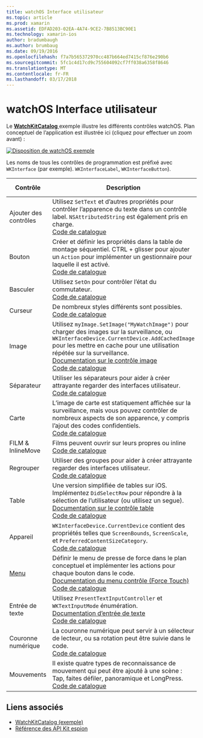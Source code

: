 ```yaml
---
title: watchOS Interface utilisateur
ms.topic: article
ms.prod: xamarin
ms.assetid: EDFAD203-02EA-4A74-9CE2-7B8513BC90E1
ms.technology: xamarin-ios
author: bradumbaugh
ms.author: brumbaug
ms.date: 09/19/2016
ms.openlocfilehash: f7a7b565372970cc487b664ed7415cf876e290b6
ms.sourcegitcommit: 5fc1c4d17cd9c755604092cf7ff038a6358f8646
ms.translationtype: MT
ms.contentlocale: fr-FR
ms.lasthandoff: 03/17/2018
---
```

# <a name="watchos-user-interface"></a>watchOS Interface utilisateur

Le [ **WatchKitCatalog** ](https://github.com/xamarin/monotouch-samples/tree/master/watchOS/WatchKitCatalog) exemple illustre les différents contrôles watchOS. Plan conceptuel de l’application est illustrée ici (cliquez pour effectuer un zoom avant) :

[![](images/storyboard-sml.png "Disposition de watchOS exemple")](images/storyboard.png#lightbox)

Les noms de tous les contrôles de programmation est préfixé avec `WKInterface` (par exemple). `WKInterfaceLabel`, `WKInterfaceButton`).

|Contrôle|Description|Capture d'écran|
|---|---|---|
|Ajouter des contrôles|Utilisez `SetText` et d’autres propriétés pour contrôler l’apparence du texte dans un contrôle label. `NSAttributedString` est également pris en charge.<br />[Code de catalogue](https://github.com/xamarin/ios-samples/blob/master/watchOS/WatchKitCatalog/WatchKit3Extension/LabelDetailController.cs)|![](Images/label.png)|
|Bouton|Créer et définir les propriétés dans la table de montage séquentiel. CTRL + glisser pour ajouter un `Action` pour implémenter un gestionnaire pour laquelle il est activé.<br />[Code de catalogue](https://github.com/xamarin/ios-samples/blob/master/watchOS/WatchKitCatalog/WatchKit3Extension/ButtonDetailController.cs)|![](Images/button.png)|
|Basculer|Utilisez `SetOn` pour contrôler l’état du commutateur.<br />[Code de catalogue](https://github.com/xamarin/ios-samples/blob/master/watchOS/WatchKitCatalog/WatchKit3Extension/SwitchDetailController.cs)|![](Images/switch.png)|
|Curseur|De nombreux styles différents sont possibles.<br />[Code de catalogue](https://github.com/xamarin/ios-samples/blob/master/watchOS/WatchKitCatalog/WatchKit3Extension/SliderDetailController.cs)|![](Images/slider.png)|
|Image|Utilisez `myImage.SetImage("MyWatchImage")` pour charger des images sur la surveillance, ou `WKInterfaceDevice.CurrentDevice.AddCachedImage` pour les mettre en cache pour une utilisation répétée sur la surveillance.<br />[Documentation sur le contrôle image](~/ios/watchos/user-interface/image.md)<br />[Code de catalogue](https://github.com/xamarin/ios-samples/blob/master/watchOS/WatchKitCatalog/WatchKit3Extension/ImageDetailController.cs)|![](Images/image.png)|
|Séparateur|Utiliser les séparateurs pour aider à créer attrayante regarder des interfaces utilisateur.<br />[Code de catalogue](https://github.com/xamarin/ios-samples/blob/master/watchOS/WatchKitCatalog/WatchKit3Extension/SeparatorDetailController.cs)|![](Images/separator.png)| 
|Carte|L’image de carte est statiquement affichée sur la surveillance, mais vous pouvez contrôler de nombreux aspects de son apparence, y compris l’ajout des codes confidentiels.<br />[Code de catalogue](https://github.com/xamarin/ios-samples/blob/master/watchOS/WatchKitCatalog/WatchKit3Extension/MapDetailController.cs)|![](Images/map.png)|
|FILM & InlineMove|Films peuvent ouvrir sur leurs propres ou inline<br />[Code de catalogue](https://github.com/xamarin/ios-samples/blob/master/watchOS/WatchKitCatalog/WatchKit3Extension/MovieDetailController.cs)|![](Images/movie.png)|
|Regrouper|Utiliser des groupes pour aider à créer attrayante regarder des interfaces utilisateur.<br />[Code de catalogue](https://github.com/xamarin/ios-samples/blob/master/watchOS/WatchKitCatalog/WatchKit3Extension/GroupDetailController.cs)|![](Images/group.png)|
|Table|Une version simplifiée de tables sur iOS. Implémentez `DidSelectRow` pour répondre à la sélection de l’utilisateur (ou utilisez un segue).<br />[Documentation sur le contrôle table](~/ios/watchos/user-interface/table.md)<br />[Code de catalogue](https://github.com/xamarin/ios-samples/blob/master/watchOS/WatchKitCatalog/WatchKit3Extension/Table%20Detail%20Controller/TableDetailController.cs)|![](Images/table.png)|
|Appareil|`WKInterfaceDevice.CurrentDevice` contient des propriétés telles que `ScreenBounds`, `ScreenScale`, et `PreferredContentSizeCategory`.<br />[Code de catalogue](https://github.com/xamarin/ios-samples/blob/master/watchOS/WatchKitCatalog/WatchKit3Extension/DeviceDetailController.cs)|![](Images/device.png)|
|[Menu](~/ios/watchos/user-interface/menu.md)|Définir le menu de presse de force dans le plan conceptuel et implémenter les actions pour chaque bouton dans le code.<br />[Documentation du menu contrôle (Force Touch)](~/ios/watchos/user-interface/menu.md)<br />[Code de catalogue](https://github.com/xamarin/ios-samples/blob/master/watchOS/WatchKitCatalog/WatchKit3Extension/ControllerDetailController.cs)|![](Images/controller.png)|
|Entrée de texte|Utilisez `PresentTextInputController` et `WKTextInputMode` énumération.<br />[Documentation d’entrée de texte](~/ios/watchos/user-interface/text-input.md)<br />[Code de catalogue](https://github.com/xamarin/ios-samples/blob/master/watchOS/WatchKitCatalog/WatchKit3Extension/TextInputController.cs)|![](Images/textinput.png)|
|Couronne numérique|La couronne numérique peut servir à un sélecteur de lecteur, ou sa rotation peut être suivie dans le code.<br />[Code de catalogue](https://github.com/xamarin/ios-samples/blob/master/watchOS/WatchKitCatalog/WatchKit3Extension/CrownDetailController.cs)|![](Images/digital-crown.png)|
|Mouvements|Il existe quatre types de reconnaissance de mouvement qui peut être ajouté à une scène : Tap, faites défiler, panoramique et LongPress.<br />[Code de catalogue](https://github.com/xamarin/ios-samples/blob/master/watchOS/WatchKitCatalog/WatchKit3Extension/GestureDetailController.cs)|![](Images/gestures.png)|


## <a name="related-links"></a>Liens associés

- [WatchKitCatalog (exemple)](https://developer.xamarin.com/samples/monotouch/watchOS/WatchKitCatalog/)
- [Référence des API Kit espion](https://developer.xamarin.com/api/namespace/WatchKit/)
